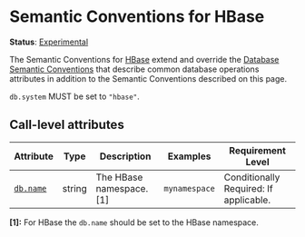 <!--- Hugo front matter used to generate the website version of this page:
linkTitle: HBase
--->

# Semantic Conventions for HBase

**Status**: [Experimental][DocumentStatus]

The Semantic Conventions for [HBase](https://hbase.apache.org/) extend and override the [Database Semantic Conventions](database-spans.md)
that describe common database operations attributes in addition to the Semantic Conventions
described on this page.

`db.system` MUST be set to `"hbase"`.

## Call-level attributes

<!-- semconv db.hbase(tag=call-level-tech-specific) -->
| Attribute  | Type | Description  | Examples  | Requirement Level |
|---|---|---|---|---|
| [`db.name`](database-spans.md) | string | The HBase namespace. [1] | `mynamespace` | Conditionally Required: If applicable. |

**[1]:** For HBase the `db.name` should be set to the HBase namespace.
<!-- endsemconv -->

[DocumentStatus]: https://github.com/open-telemetry/opentelemetry-specification/tree/v1.22.0/specification/document-status.md
